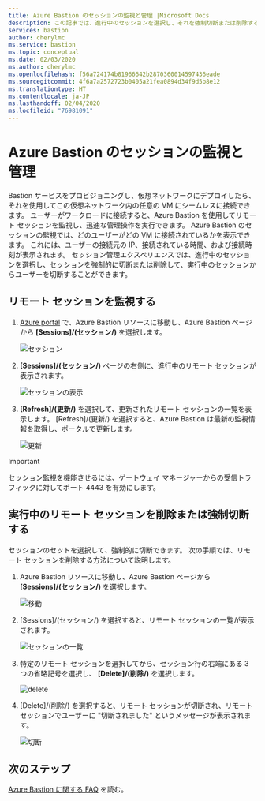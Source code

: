 ```yaml
---
title: Azure Bastion のセッションの監視と管理 |Microsoft Docs
description: この記事では、進行中のセッションを選択し、それを強制切断または削除する方法について説明します。
services: bastion
author: cherylmc
ms.service: bastion
ms.topic: conceptual
ms.date: 02/03/2020
ms.author: cherylmc
ms.openlocfilehash: f56a724174b81966642b2870360014597436eade
ms.sourcegitcommit: 4f6a7a2572723b0405a21fea0894d34f9d5b8e12
ms.translationtype: HT
ms.contentlocale: ja-JP
ms.lasthandoff: 02/04/2020
ms.locfileid: "76981091"
---
```

# <a name="session-monitoring-and-management-for-azure-bastion"></a>Azure Bastion のセッションの監視と管理

Bastion サービスをプロビジョニングし、仮想ネットワークにデプロイしたら、それを使用してこの仮想ネットワーク内の任意の VM にシームレスに接続できます。 ユーザーがワークロードに接続すると、Azure Bastion を使用してリモート セッションを監視し、迅速な管理操作を実行できます。 Azure Bastion のセッションの監視では、どのユーザーがどの VM に接続されているかを表示できます。 これには、ユーザーの接続元の IP、接続されている時間、および接続時刻が表示されます。 セッション管理エクスペリエンスでは、進行中のセッションを選択し、セッションを強制的に切断または削除して、実行中のセッションからユーザーを切断することができます。

## <a name="monitor"></a>リモート セッションを監視する

1. [Azure portal](https://portal.azure.com) で、Azure Bastion リソースに移動し、Azure Bastion ページから **[Sessions]/(セッション/)** を選択します。

   ![セッション](./media/session-monitoring/sessions.png)
2. **[Sessions]/(セッション/)** ページの右側に、進行中のリモート セッションが表示されます。

   ![セッションの表示](./media/session-monitoring/view-session.png)
3. **[Refresh]/(更新/)** を選択して、更新されたリモート セッションの一覧を表示します。 [Refresh]/(更新/) を選択すると、Azure Bastion は最新の監視情報を取得し、ポータルで更新します。

   ![更新](./media/session-monitoring/refresh.png)

>[!IMPORTANT]
> セッション監視を機能させるには、ゲートウェイ マネージャーからの受信トラフィックに対してポート 4443 を有効にします。
>

## <a name="view"></a>実行中のリモート セッションを削除または強制切断する

セッションのセットを選択して、強制的に切断できます。 次の手順では、リモート セッションを削除する方法について説明します。

1. Azure Bastion リソースに移動し、Azure Bastion ページから **[Sessions]/(セッション/)** を選択します。

   ![移動](./media/session-monitoring/navigate.png)
2. [Sessions]/(セッション/) を選択すると、リモート セッションの一覧が表示されます。

   ![セッションの一覧](./media/session-monitoring/list.png)
3. 特定のリモート セッションを選択してから、セッション行の右端にある 3 つの省略記号を選択し、 **[Delete]/(削除/)** を選択します。

   ![delete](./media/session-monitoring/delete.png)
4. [Delete]/(削除/) を選択すると、リモート セッションが切断され、リモート セッションでユーザーに "切断されました" というメッセージが表示されます。

   ![切断](./media/session-monitoring/disconnect.png)

## <a name="next-steps"></a>次のステップ

[Azure Bastion に関する FAQ](bastion-faq.md) を読む。